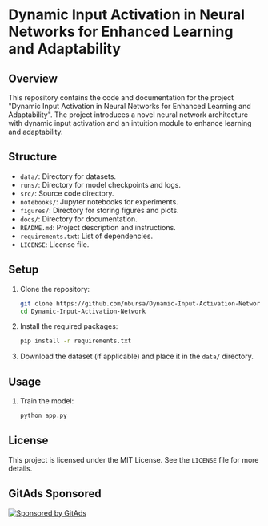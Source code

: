 <!-- GitAds-Verify: 3FHJ5PF56R1GWDSUUGVH7SLMCEFYMCKE -->
# Dynamic Input Activation in Neural Networks for Enhanced Learning and Adaptability

## Overview

This repository contains the code and documentation for the project "Dynamic Input Activation in Neural Networks for Enhanced Learning and Adaptability". The project introduces a novel neural network architecture with dynamic input activation and an intuition module to enhance learning and adaptability.

## Structure

- `data/`: Directory for datasets.
- `runs/`: Directory for model checkpoints and logs.
- `src/`: Source code directory.
- `notebooks/`: Jupyter notebooks for experiments.
- `figures/`: Directory for storing figures and plots.
- `docs/`: Directory for documentation.
- `README.md`: Project description and instructions.
- `requirements.txt`: List of dependencies.
- `LICENSE`: License file.

## Setup

1. Clone the repository:

   ```bash
   git clone https://github.com/nbursa/Dynamic-Input-Activation-Network.git
   cd Dynamic-Input-Activation-Network
   ```

2. Install the required packages:

   ```bash
   pip install -r requirements.txt
   ```

3. Download the dataset (if applicable) and place it in the `data/` directory.

## Usage

1. Train the model:

   ```bash
   python app.py
   ```

## License

This project is licensed under the MIT License. See the `LICENSE` file for more details.

## GitAds Sponsored
[![Sponsored by GitAds](https://gitads.dev/v1/ad-serve?source=nbursa/dynamic-input-activation-network@github)](https://gitads.dev/v1/ad-track?source=nbursa/dynamic-input-activation-network@github)


